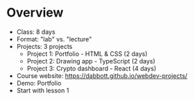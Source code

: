 # Overview

- Class: 8 days
- Format: "lab" vs. "lecture"
- Projects: 3 projects
  - Project 1: Portfolio - HTML & CSS (2 days)
  - Project 2: Drawing app - TypeScript (2 days)
  - Project 3: Crypto dashboard - React (4 days)
- Course website: https://dabbott.github.io/webdev-projects/
- Demo: Portfolio
- Start with lesson 1
